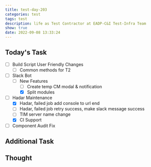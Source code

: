 ```yaml
---
title: test-day-203
categories: test
tags: test
description: life as Test Contractor at EADP-C&I Test-Infra Team
show: true
date: 2022-09-08 13:33:24
---
```

## Today's Task
- [ ] Build Script User Friendly Changes
  - [ ] Common methods for T2

- [ ] Slack Bot
  - [ ] New Features
    - [ ] Create temp CM modal & notification
    - [x] Split modules

- [ ] Hadar Maintenance
  - [x] Hadar, failed job add console to url end
  - [ ] Hadar, failed job retry success, make slack message success
  - [ ] TIM server name change
  - [x] CI Support

- [ ] Component Audit Fix

## Additional Task 

## Thought

